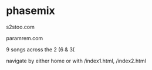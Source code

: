 # phasemix

s2stoo.com

paramrem.com

9 songs across the 2 (6 & 3(

navigate by either home or with /index1.html, /index2.html

